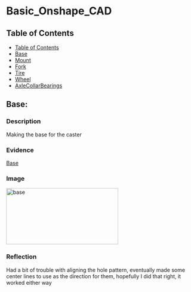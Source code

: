 # Basic_Onshape_CAD

## Table of Contents
* [Table of Contents](#Table-of-Contents)
* [Base](#Base)
* [Mount](#Mount)
* [Fork](#Fork)
* [Tire](#Tire)
* [Wheel](#Wheel)
* [AxleCollarBearings](#AxleCollarBearings)

## Base:

### Description
Making the base for the caster
### Evidence
[Base](https://cvilleschools.onshape.com/documents/b7f59dcac0633dd6a51cf67c/w/f829e1386e8839178e00dad1/e/706d8a15176f86e16b580eed)
### Image
<img src="images/yes.jpg" alt="base" width="300" height="150">

### Reflection
Had a bit of trouble with aligning the hole pattern, eventually made some center lines to use as the direction for them, hopefully I did that right, it worked either way
